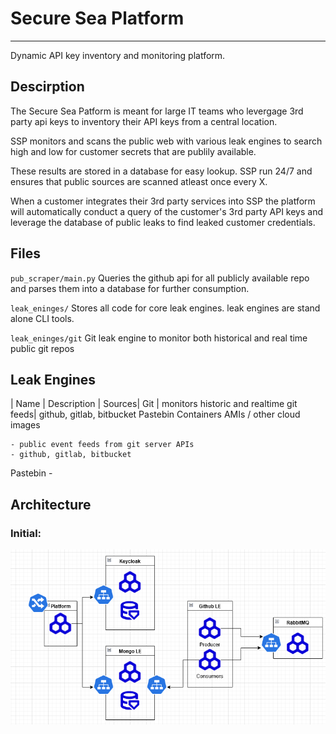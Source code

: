 # Secure Sea Platform
---
Dynamic API key inventory and monitoring platform. 

## Descirption
The Secure Sea Patform is meant for large IT teams who levergage 3rd party api keys to inventory their API keys from a central location.

SSP monitors and scans the public web with various leak engines to search high and low for customer secrets that are publily available. 

These results are stored in a database for easy lookup. SSP run 24/7 and ensures that public sources are scanned atleast once every X. 

When a customer integrates their 3rd party services into SSP the platform will automatically conduct a query of the customer's 3rd party API keys and leverage the database of public leaks to find leaked customer credentials. 

## Files

`pub_scraper/main.py`
Queries the github api for all publicly available repo and parses them into a database for further consumption.

`leak_eninges/`
Stores all code for core leak engines. leak engines are stand alone CLI tools. 

`leak_eninges/git`
Git leak engine to monitor both historical and real time public git repos

## Leak Engines
| Name | Description | Sources|
Git | monitors historic and realtime git feeds| github, gitlab, bitbucket
Pastebin
Containers
AMIs / other cloud images

    - public event feeds from git server APIs
    - github, gitlab, bitbucket
Pastebin
    - 
## Architecture
### Initial:
![](arch/MVP_architecture.png)


